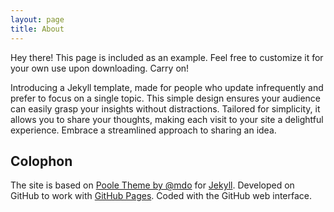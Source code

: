 ```yaml
---
layout: page
title: About
---
```


<p class="message">
  Hey there! This page is included as an example. Feel free to customize it for your own use upon downloading. Carry on!
</p>

Introducing a Jekyll template, made for people who update infrequently and prefer to focus on a single topic. This simple design ensures your audience can easily grasp your insights without distractions. Tailored for simplicity, it allows you to share your thoughts, making each visit to your site a delightful experience. Embrace a streamlined approach to sharing an idea.

## Colophon
The site is based on [Poole Theme by @mdo](https://github.com/poole) for [Jekyll](https://jekyllrb.com). Developed on GitHub to work with [GitHub Pages](https://pages.github.com). Coded with the GitHub web interface.
